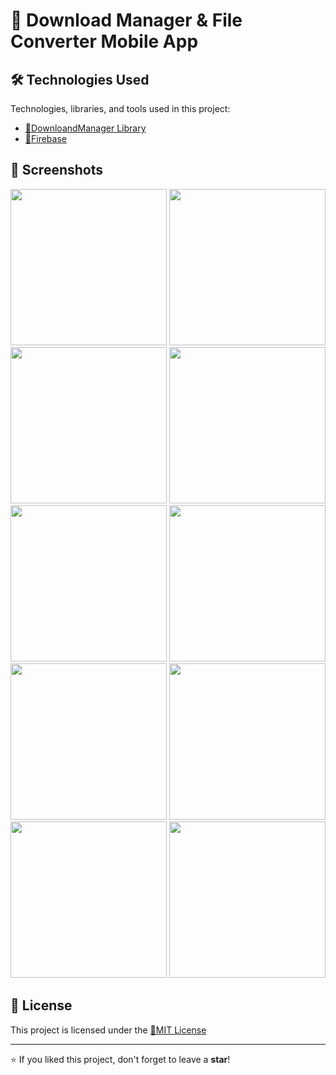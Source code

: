 # 📌 Download Manager & File Converter Mobile App

## 🛠 Technologies Used

Technologies, libraries, and tools used in this project:

- [🔹DownloandManager Library](#) 
- [🔹Firebase](#) 

## 📸 Screenshots

<img src="https://github.com/user-attachments/assets/c52e7f6d-f484-4dfb-b2a7-e270c1467a8e" width="250">
<img src="https://github.com/user-attachments/assets/11d99073-8fae-4c17-8286-b8700e0f48be" width="250">
<img src="https://github.com/user-attachments/assets/8edb9b60-6542-42f5-a33b-e4c432a64947" width="250">
<img src="https://github.com/user-attachments/assets/724e17d9-9fd1-497c-b5a0-2257c813d6d9" width="250">
<img src="https://github.com/user-attachments/assets/404b39c3-2f1d-4e1d-9a18-d0f7a67f9898" width="250">
<img src="https://github.com/user-attachments/assets/02f8739d-3d73-44ab-97d5-6dea29a9cb1d" width="250">
<img src="https://github.com/user-attachments/assets/307b5c69-b66c-479f-b476-58978842ca53" width="250">
<img src="https://github.com/user-attachments/assets/26fb02b4-e3c8-4d74-98da-a50ab9b84e1f" width="250">
<img src="https://github.com/user-attachments/assets/4dd2d922-f526-4644-a670-340e7449aa7b" width="250">
<img src="https://github.com/user-attachments/assets/a5487188-9540-4b46-bd66-26ed95b832f0" width="250">

## 📄 License

This project is licensed under the [🔹MIT License](https://github.com/Cyberobo/Cyberobo-Download-Manager-File-Converter-Mobile-App/blob/main/License.txt)

---

⭐ If you liked this project, don't forget to leave a **star**!
